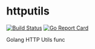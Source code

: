 # httputils

[![Build Status](https://travis-ci.org/ViBiOh/httputils.svg?branch=master)](https://travis-ci.org/ViBiOh/httputils) [![Go Report Card](https://goreportcard.com/badge/github.com/ViBiOh/httputils)](https://goreportcard.com/report/github.com/ViBiOh/httputils)

Golang HTTP Utils func
